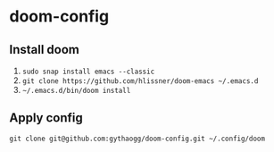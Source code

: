 # doom-config

## Install doom

1. `sudo snap install emacs --classic`
2. `git clone https://github.com/hlissner/doom-emacs ~/.emacs.d`
3. `~/.emacs.d/bin/doom install`

## Apply config

`git clone git@github.com:gythaogg/doom-config.git ~/.config/doom`
